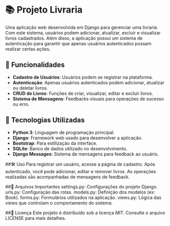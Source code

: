 # 📚 Projeto Livraria

Uma aplicação web desenvolvida em Django para gerenciar uma livraria. Com este sistema, usuários podem adicionar, atualizar, excluir e visualizar livros cadastrados. Além disso, a aplicação possui um sistema de autenticação para garantir que apenas usuários autenticados possam realizar certas ações.

## 📝 Funcionalidades

- **Cadastro de Usuários**: Usuários podem se registrar na plataforma.
- **Autenticação**: Apenas usuários autenticados podem adicionar, atualizar ou deletar livros.
- **CRUD de Livros**: Funções de criar, visualizar, editar e excluir livros.
- **Sistema de Mensagens**: Feedbacks visuais para operações de sucesso ou erro.

## 🚀 Tecnologias Utilizadas

- **Python 3**: Linguagem de programação principal.
- **Django**: Framework web usado para desenvolver a aplicação.
- **Bootstrap**: Para estilização da interface.
- **SQLite**: Banco de dados utilizado no desenvolvimento.
- **Django Messages**: Sistema de mensagens para feedback ao usuário.

##🛠️ Uso
Para registrar um usuário, acesse a página de cadastro.
Após autenticado, você pode adicionar, editar e remover livros.
As operações realizadas são acompanhadas de mensagens de feedback.


##📄 Arquivos Importantes
settings.py: Configurações do projeto Django.
urls.py: Configuração das rotas.
models.py: Definição dos modelos (ex: Book).
forms.py: Formulários utilizados na aplicação.
views.py: Lógica das views que controlam o comportamento do sistema.


##📜 Licença
Este projeto é distribuído sob a licença MIT. Consulte o arquivo LICENSE para mais detalhes.

